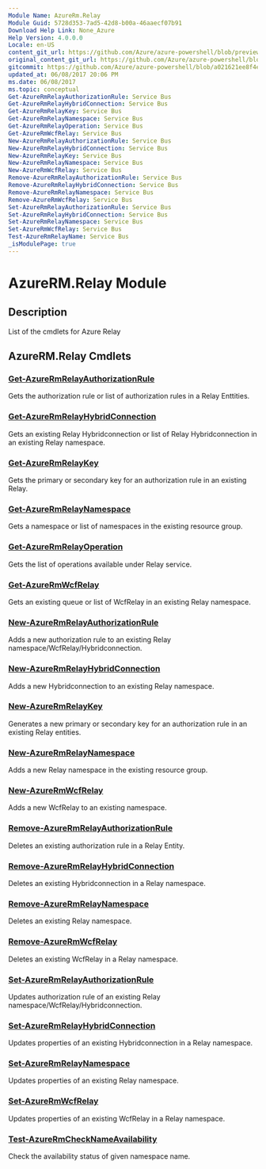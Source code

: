 ```yaml
---
Module Name: AzureRm.Relay
Module Guid: 5728d353-7ad5-42d8-b00a-46aaecf07b91
Download Help Link: None_Azure
Help Version: 4.0.0.0
Locale: en-US
content_git_url: https://github.com/Azure/azure-powershell/blob/preview/src/ResourceManager/Relay/Commands.Relay/help/AzureRM.Relay.md
original_content_git_url: https://github.com/Azure/azure-powershell/blob/preview/src/ResourceManager/Relay/Commands.Relay/help/AzureRM.Relay.md
gitcommit: https://github.com/Azure/azure-powershell/blob/a021621ee8f4e38eef8224fac6c40f4a804aab0a
updated_at: 06/08/2017 20:06 PM
ms.date: 06/08/2017
ms.topic: conceptual
Get-AzureRmRelayAuthorizationRule: Service Bus
Get-AzureRmRelayHybridConnection: Service Bus
Get-AzureRmRelayKey: Service Bus
Get-AzureRmRelayNamespace: Service Bus
Get-AzureRmRelayOperation: Service Bus
Get-AzureRmWcfRelay: Service Bus
New-AzureRmRelayAuthorizationRule: Service Bus
New-AzureRmRelayHybridConnection: Service Bus
New-AzureRmRelayKey: Service Bus
New-AzureRmRelayNamespace: Service Bus
New-AzureRmWcfRelay: Service Bus
Remove-AzureRmRelayAuthorizationRule: Service Bus
Remove-AzureRmRelayHybridConnection: Service Bus
Remove-AzureRmRelayNamespace: Service Bus
Remove-AzureRmWcfRelay: Service Bus
Set-AzureRmRelayAuthorizationRule: Service Bus
Set-AzureRmRelayHybridConnection: Service Bus
Set-AzureRmRelayNamespace: Service Bus
Set-AzureRmWcfRelay: Service Bus
Test-AzureRmRelayName: Service Bus
_isModulePage: true
---
```


# AzureRM.Relay Module
## Description
List of the cmdlets for Azure Relay

## AzureRM.Relay Cmdlets
### [Get-AzureRmRelayAuthorizationRule](Get-AzureRmRelayAuthorizationRule.md)
Gets the authorization rule or list of authorization rules in a Relay Enttities.

### [Get-AzureRmRelayHybridConnection](Get-AzureRmRelayHybridConnection.md)
Gets an existing Relay Hybridconnection or list of Relay Hybridconnection in an existing Relay namespace.

### [Get-AzureRmRelayKey](Get-AzureRmRelayKey.md)
Gets the primary or secondary key for an authorization rule in an existing Relay.

### [Get-AzureRmRelayNamespace](Get-AzureRmRelayNamespace.md)
Gets a namespace or list of namespaces in the existing resource group.

### [Get-AzureRmRelayOperation](Get-AzureRmRelayOperation.md)
Gets the list of operations available under Relay service.

### [Get-AzureRmWcfRelay](Get-AzureRmWcfRelay.md)
Gets an existing queue or list of WcfRelay in an existing Relay namespace.

### [New-AzureRmRelayAuthorizationRule](New-AzureRmRelayAuthorizationRule.md)
Adds a new authorization rule to an existing Relay namespace/WcfRelay/Hybridconnection.

### [New-AzureRmRelayHybridConnection](New-AzureRmRelayHybridConnection.md)
Adds a new Hybridconnection to an existing Relay namespace.

### [New-AzureRmRelayKey](New-AzureRmRelayKey.md)
Generates a new primary or secondary key for an authorization rule in an existing Relay entities.

### [New-AzureRmRelayNamespace](New-AzureRmRelayNamespace.md)
Adds a new Relay namespace in the existing resource group.

### [New-AzureRmWcfRelay](New-AzureRmWcfRelay.md)
Adds a new WcfRelay to an existing namespace.

### [Remove-AzureRmRelayAuthorizationRule](Remove-AzureRmRelayAuthorizationRule.md)
Deletes an existing authorization rule in a Relay Entity.

### [Remove-AzureRmRelayHybridConnection](Remove-AzureRmRelayHybridConnection.md)
Deletes an existing Hybridconnection in a Relay namespace.

### [Remove-AzureRmRelayNamespace](Remove-AzureRmRelayNamespace.md)
Deletes an existing Relay namespace.

### [Remove-AzureRmWcfRelay](Remove-AzureRmWcfRelay.md)
Deletes an existing WcfRelay in a Relay namespace.

### [Set-AzureRmRelayAuthorizationRule](Set-AzureRmRelayAuthorizationRule.md)
Updates authorization rule of an existing Relay namespace/WcfRelay/Hybridconnection.

### [Set-AzureRmRelayHybridConnection](Set-AzureRmRelayHybridConnection.md)
Updates properties of an existing Hybridconnection in a Relay namespace.

### [Set-AzureRmRelayNamespace](Set-AzureRmRelayNamespace.md)
Updates properties of an existing Relay namespace.

### [Set-AzureRmWcfRelay](Set-AzureRmWcfRelay.md)
Updates properties of an existing WcfRelay in a Relay namespace.

### [Test-AzureRmCheckNameAvailability](Test-AzureRmCheckNameAvailability.md)
Check the availability status of given namespace name.

